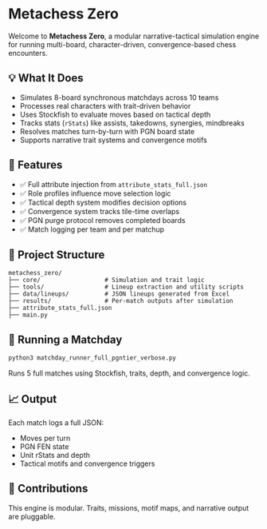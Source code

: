 # Metachess Zero

Welcome to **Metachess Zero**, a modular narrative-tactical simulation engine for running multi-board, character-driven, convergence-based chess encounters.

## 💡 What It Does

- Simulates 8-board synchronous matchdays across 10 teams
- Processes real characters with trait-driven behavior
- Uses Stockfish to evaluate moves based on tactical depth
- Tracks stats (`rStats`) like assists, takedowns, synergies, mindbreaks
- Resolves matches turn-by-turn with PGN board state
- Supports narrative trait systems and convergence motifs

## 🔧 Features

- ✅ Full attribute injection from `attribute_stats_full.json`
- ✅ Role profiles influence move selection logic
- ✅ Tactical depth system modifies decision options
- ✅ Convergence system tracks tile-time overlaps
- ✅ PGN purge protocol removes completed boards
- ✅ Match logging per team and per matchup

## 📂 Project Structure

```
metachess_zero/
├── core/                  # Simulation and trait logic
├── tools/                 # Lineup extraction and utility scripts
├── data/lineups/          # JSON lineups generated from Excel
├── results/               # Per-match outputs after simulation
├── attribute_stats_full.json
├── main.py
```

## 🚀 Running a Matchday

```bash
python3 matchday_runner_full_pgntier_verbose.py
```

Runs 5 full matches using Stockfish, traits, depth, and convergence logic.

## 📈 Output

Each match logs a full JSON:
- Moves per turn
- PGN FEN state
- Unit rStats and depth
- Tactical motifs and convergence triggers

## 🧠 Contributions

This engine is modular. Traits, missions, motif maps, and narrative output are pluggable.

